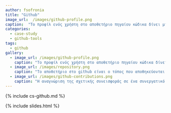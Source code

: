 ```yaml
---
author: fsofronia
title: "Github"
image_url:  /images/github-profile.png
caption:  "Το προφίλ ενός χρήστη στο αποθετήριο πηγαίου κώδικα δίνει μια εποπτική εικόνα της ποιότητας και της ποσότητας της συνεισφοράς του σε συνεργατικά έργα, και μπορεί να αποτελέσει μοντέλο για τη βελτίωση της πιστοποίησης που δίνουν τα μαθήματα και οι σχολές."
categories:
  - case-study
  - github-tools
tags:
  - github
gallery:
  - image_url: /images/github-profile.png
    caption: "Το προφίλ ενός χρήστη στο αποθετήριο πηγαίου κώδικα δίνει μια εποπτική εικόνα της ποιότητας και της ποσότητας της συνεισφοράς   του σε συνεργατικά έργα, και μπορεί να αποτελέσει μοντέλο για τη βελτίωση της πιστοποίησης που δίνουν τα μαθήματα και οι σχολές."
  - image_url: /images/repository.png
    caption: "Το αποθετήριο στο github είναι ο τόπος που αποθηκεύονται όλα τα αρχεία που αναφέρονται σε ένα συγκεκριμένο έργο. Οι χρήστες μπορούν να κάνουν fork το αποθετήριο ωστέ να δημιουργήσουν ένα αντίγραφο αυτού στο profile τους, να ζητήσουν να κάνουν pull request, αλλά και να δουν τα issue. Οι χρήστες, επίσης, μπορούν να ανεβάσουν ή να δημιουργήσουν αρχεία, να κατεβάσουν στον υπολογιστή τους το αποθετήριο αλλά και να δουν πότε έγινε η κάθε αλλαγή και από ποιον χρήστη."
  - image_url: /images/github-contributions.png
    caption: "Η αναγνώριση της σχετικής συνεισφοράς σε ένα συνεργατικό έργο έχει μεγάλη σημασία γιατί τα περισσότερα έργα και επαγγελματικές δραστηριότητες της σύγχρονης οικονομίας είναι συνεργατικά. Eπομένως, οι ατομικές επιδόσεις σε επιμέρους μαθήματα δε δίνουν αντιπροσωπευτική εικόνα των δεξιοτήτων ενός εκπαιδευόμενου."
---
```


{% include cs-github.md %}

{% include slides.html %}
